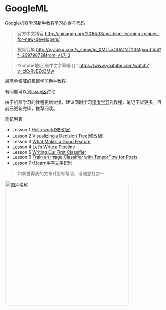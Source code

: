 # GoogleML
Google机器学习新手教程学习心得与代码

> 官方中文博客 http://chinagdg.org/2016/03/machine-learning-recipes-for-new-developers/

> 视频合集 http://v.youku.com/v_show/id_XMTUxODA1NTY3Mg==.html?f=26979872&from=y1.7-3

> Youtube地址[有中文字幕哦:)]：https://www.youtube.com/watch?v=cKxRvEZd3Mw

最简单权威的机器学习新手教程。

有问题可以到[Issue区](https://github.com/ahangchen/GoogleML/issues)讨论

由于机器学习的教程更新太慢，建议同时学习[深度学习](https://github.com/ahangchen/GDLnotes)的教程，笔记干货更多，目前已更新完毕，推荐阅读。

笔记列表
- Lesson 1 [Hello world(修改版)](note/lesson-1-hello-world/concept.md)
- Lesson 2 [Visualizing a Decision Tree(修改版)](note/lesson-2-viz/README.md)
- Lesson 3 [What Makes a Good Feature](note/lesson-3-good-feature/README.md)
- Lesson 4 [Let’s Write a Pipeline](note/lesson4-pipeline/README.md)
- Lesson 5 [Writing Our First Classifier](note/lesson-5-classifier/README.md)
- Lesson 6 [Train an Image Classifier with TensorFlow for Poets](note/lesson-6-tf-img.md)
- Lesson 7 [tf.learn手写文字识别](note/lesson-7-tflearn-mnist.md)

> 如果觉得我的文章对您有帮助，请随意打赏～

<img src="res/wxmoney.jpg" width = "400" height = "400" alt="图片名称" align=center />
